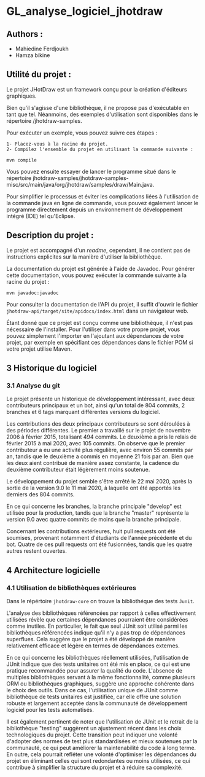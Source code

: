 # GL_analyse_logiciel_jhotdraw



## Authors :
- Mahiedine Ferdjoukh
- Hamza bikine



## Utilité du projet : 

Le projet JHotDraw est un framework conçu pour la création d'éditeurs graphiques.

Bien qu'il s'agisse d'une bibliothèque, il ne propose pas d'exécutable en tant que tel. Néanmoins, des exemples d'utilisation sont disponibles dans le répertoire /jhotdraw-samples.

Pour exécuter un exemple, vous pouvez suivre ces étapes :

    1- Placez-vous à la racine du projet.
    2- Compilez l'ensemble du projet en utilisant la commande suivante :
    
```
mvn compile
```

   Vous pouvez ensuite essayer de lancer le programme situé dans le répertoire jhotdraw-samples/jhotdraw-samples-misc/src/main/java/org/jhotdraw/samples/draw/Main.java.

Pour simplifier le processus et éviter les complications liées à l'utilisation de la commande java en ligne de commande, vous pouvez également lancer le programme directement depuis un environnement de développement intégré (IDE) tel qu'Eclipse.

## Description du projet : 


Le projet est accompagné d'un *readme*, cependant, il ne contient pas de instructions explicites sur la manière d'utiliser la bibliothèque.  

La documentation du projet est générée à l'aide de Javadoc. Pour générer cette documentation, vous pouvez exécuter la commande suivante à la racine du projet :

```
mvn javadoc:javadoc
```

Pour consulter la documentation de l'API du projet, il suffit d'ouvrir le fichier `jhotdraw-api/target/site/apidocs/index.html` dans un navigateur web.

Étant donné que ce projet est conçu comme une bibliothèque, il n'est pas nécessaire de l'installer. Pour l'utiliser dans votre propre projet, vous pouvez simplement l'importer en l'ajoutant aux dépendances de votre projet, par exemple en spécifiant ces dépendances dans le fichier POM si votre projet utilise Maven.


## 3 Historique du logiciel

### 3.1 Analyse du git

Le projet présente un historique de développement intéressant, avec deux contributeurs principaux et un bot, ainsi qu'un total de 804 commits, 2 branches et 6 tags marquant différentes versions du logiciel.

Les contributions des deux principaux contributeurs se sont déroulées à des périodes différentes. Le premier a travaillé sur le projet de novembre 2006 à février 2015, totalisant 494 commits. Le deuxième a pris le relais de février 2015 à mai 2020, avec 105 commits. On observe que le premier contributeur a eu une activité plus régulière, avec environ 55 commits par an, tandis que le deuxième a commis en moyenne 21 fois par an. Bien que les deux aient contribué de manière assez constante, la cadence du deuxième contributeur était légèrement moins soutenue.

Le développement du projet semble s'être arrêté le 22 mai 2020, après la sortie de la version 9.0 le 11 mai 2020, à laquelle ont été apportés les derniers des 804 commits.

En ce qui concerne les branches, la branche principale "develop" est utilisée pour la production, tandis que la branche "master" représente la version 9.0 avec quatre commits de moins que la branche principale.

Concernant les contributions extérieures, huit pull requests ont été soumises, provenant notamment d'étudiants de l'année précédente et du bot. Quatre de ces pull requests ont été fusionnées, tandis que les quatre autres restent ouvertes.

## 4 Architecture logicielle

### 4.1 Utilisation de bibliothèques extérieures

Dans le répértoire `jhotdraw-core` on trouve la bibliothéque des tests `Junit`.

L'analyse des bibliothèques référencées par rapport à celles effectivement utilisées révèle que certaines dépendances pourraient être considérées comme inutiles. En particulier, le fait que seul JUnit soit utilisé parmi les bibliothèques référencées indique qu'il n'y a pas trop de dépendances superflues. Cela suggère que le projet a été développé de manière relativement efficace et légère en termes de dépendances externes.

En ce qui concerne les bibliothèques réellement utilisées, l'utilisation de JUnit indique que des tests unitaires ont été mis en place, ce qui est une pratique recommandée pour assurer la qualité du code. L'absence de multiples bibliothèques servant à la même fonctionnalité, comme plusieurs ORM ou bibliothèques graphiques, suggère une approche cohérente dans le choix des outils. Dans ce cas, l'utilisation unique de JUnit comme bibliothèque de tests unitaires est justifiée, car elle offre une solution robuste et largement acceptée dans la communauté de développement logiciel pour les tests automatisés.

Il est également pertinent de noter que l'utilisation de JUnit et le retrait de la bibliothèque "testing" suggèrent un ajustement récent dans les choix technologiques du projet. Cette transition peut indiquer une volonté d'adopter des normes de test plus standardisées et mieux soutenues par la communauté, ce qui peut améliorer la maintenabilité du code à long terme. En outre, cela pourrait refléter une volonté d'optimiser les dépendances du projet en éliminant celles qui sont redondantes ou moins utilisées, ce qui contribue à simplifier la structure du projet et à réduire sa complexité.












